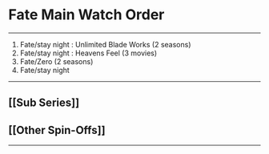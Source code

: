 # Fate Main Watch Order
***

1. Fate/stay night : Unlimited Blade Works (2 seasons)
2. Fate/stay night : Heavens Feel (3 movies)
3. Fate/Zero (2 seasons)
4. Fate/stay night

***

## [[Sub Series]]



## [[Other Spin-Offs]]


***
